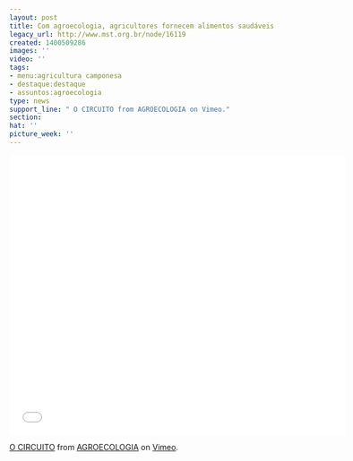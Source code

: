 ```yaml
---
layout: post
title: Com agroecologia, agricultores fornecem alimentos saudáveis
legacy_url: http://www.mst.org.br/node/16119
created: 1400509286
images: ''
video: ''
tags:
- menu:agricultura camponesa
- destaque:destaque
- assuntos:agroecologia
type: news
support_line: " O CIRCUITO from AGROECOLOGIA on Vimeo."
section: 
hat: ''
picture_week: ''
---
```

<iframe src="//player.vimeo.com/video/92963842" width="600" height="500" frameborder="0" webkitallowfullscreen mozallowfullscreen allowfullscreen></iframe> <p><a href="http://vimeo.com/92963842">O CIRCUITO</a> from <a href="http://vimeo.com/agroecologia">AGROECOLOGIA</a> on <a href="https://vimeo.com">Vimeo</a>.</p>
